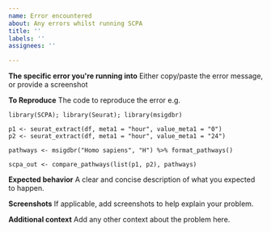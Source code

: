```yaml
---
name: Error encountered
about: Any errors whilst running SCPA
title: ''
labels: ''
assignees: ''

---
```


**The specific error you're running into**
Either copy/paste the error message, or provide a screenshot

**To Reproduce**
The code to reproduce the error e.g.

```
library(SCPA); library(Seurat); library(msigdbr)

p1 <- seurat_extract(df, meta1 = "hour", value_meta1 = "0")
p2 <- seurat_extract(df, meta1 = "hour", value_meta1 = "24")

pathways <- msigdbr("Homo sapiens", "H") %>% format_pathways()

scpa_out <- compare_pathways(list(p1, p2), pathways)
```

**Expected behavior**
A clear and concise description of what you expected to happen.

**Screenshots**
If applicable, add screenshots to help explain your problem.

**Additional context**
Add any other context about the problem here.
